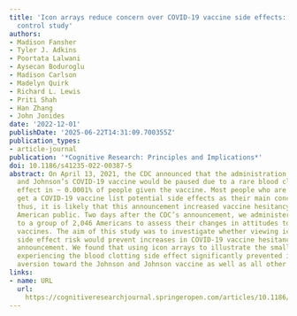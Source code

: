 ```yaml
---
title: 'Icon arrays reduce concern over COVID-19 vaccine side effects: a randomized
  control study'
authors:
- Madison Fansher
- Tyler J. Adkins
- Poortata Lalwani
- Aysecan Boduroglu
- Madison Carlson
- Madelyn Quirk
- Richard L. Lewis
- Priti Shah
- Han Zhang
- John Jonides
date: '2022-12-01'
publishDate: '2025-06-22T14:31:09.700355Z'
publication_types:
- article-journal
publication: '*Cognitive Research: Principles and Implications*'
doi: 10.1186/s41235-022-00387-5
abstract: On April 13, 2021, the CDC announced that the administration of Johnson
  and Johnson’s COVID-19 vaccine would be paused due to a rare blood clotting side
  effect in ~ 0.0001% of people given the vaccine. Most people who are hesitant to
  get a COVID-19 vaccine list potential side effects as their main concern (PEW, 2021);
  thus, it is likely that this announcement increased vaccine hesitancy among the
  American public. Two days after the CDC’s announcement, we administered a survey
  to a group of 2,046 Americans to assess their changes in attitudes toward COVID19
  vaccines. The aim of this study was to investigate whether viewing icon arrays of
  side effect risk would prevent increases in COVID-19 vaccine hesitancy due to the
  announcement. We found that using icon arrays to illustrate the small chance of
  experiencing the blood clotting side effect significantly prevented increases in
  aversion toward the Johnson and Johnson vaccine as well as all other COVID-19 vaccines.
links:
- name: URL
  url: 
    https://cognitiveresearchjournal.springeropen.com/articles/10.1186/s41235-022-00387-5
---
```

